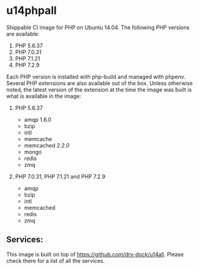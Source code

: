 u14phpall
===============

Shippable CI image for PHP on Ubuntu 14.04. The following PHP versions are available:

  1. PHP 5.6.37
  2. PHP 7.0.31
  3. PHP 7.1.21
  4. PHP 7.2.9

Each PHP version is installed with php-build and managed with phpenv. Several 
PHP extensions are also available out of the box. Unless otherwise noted, the 
latest version of the extension at the time the image was built is what is 
available in the image:

  1. PHP 5.6.37

      * amqp 1.6.0
      * bzip
      * intl
      * memcache
      * memcached 2.2.0
      * mongo
      * redis
      * zmq

  2. PHP 7.0.31, PHP 7.1.21 and PHP 7.2.9
      * amqp
      * bzip
      * intl
      * memcached
      * redis
      * zmq

## Services:

This image is built on top of https://github.com/dry-dock/u14all. Please check 
there for a list of all the services.
